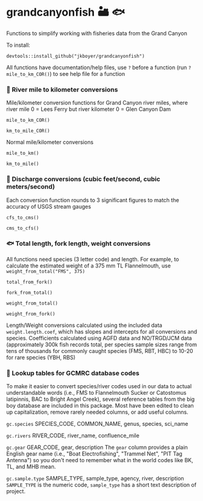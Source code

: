 # grandcanyonfish 🏜️ 🐟
Functions to simplify working with fisheries data from the Grand Canyon

To install:

`devtools::install_github("jkboyer/grandcanyonfish")`

All functions have documentation/help files, use `?` before a function (run `?mile_to_km_COR()`) to see help file for a function

### 📏 River mile to kilometer conversions

Mile/kilometer conversion functions for Grand Canyon river miles, where river mile 0 = Lees Ferry but river kilometer 0 = Glen Canyon Dam

`mile_to_km_COR()`

`km_to_mile_COR()`

Normal mile/kilometer conversions

`mile_to_km()`

`km_to_mile()`

### 🌊 Discharge conversions (cubic feet/second, cubic meters/second)
Each conversion function rounds to 3 significant figures to match the accuracy of USGS stream gauges

`cfs_to_cms()`

`cms_to_cfs()`

### 🐟 Total length, fork length, weight conversions
All functions need species (3 letter code) and length. For example, to calculate the estimated weight of a 375 mm TL Flannelmouth, use `weight_from_total("FMS", 375)`

`total_from_fork()`

`fork_from_total()`

`weight_from_total()`

`weight_from_fork()`

Length/Weight conversions calculated using the included data `weight.length.coef`, which has slopes and intercepts for all conversions and species. Coefficients calculated using AGFD data and NO/TRGD/JCM data (approximately 300k fish records total, per species sample sizes range from tens of thousands for commonly caught species (FMS, RBT, HBC) to 10-20 for rare species (YBH, RBS)

### 📑 Lookup tables for GCMRC database codes

To make it easier to convert species/river codes used in our data to actual understandable words (i.e., FMS to Flannelmouth Sucker or Catostomus latipinnis, BAC to Bright Angel Creek), several reference tables from the big boy database are included in this package. Most have been edited to clean up capitalization, remove rarely needed columns, or add useful columns.

`gc.species` SPECIES_CODE, COMMON_NAME, genus, species, sci_name

`gc.rivers` RIVER_CODE, river_name, confluence_mile

`gc.gear` GEAR_CODE, gear, description
The `gear` column provides a plain English gear name (i.e., "Boat Electrofishing", "Trammel Net", "PIT Tag Antenna") so you don't need to remember what in the world codes like BK, TL, and MHB mean.

`gc.sample.type` SAMPLE_TYPE, sample_type, agency, river, description
`SAMPLE_TYPE` is the numeric code, `sample_type` has a short text description of project.
